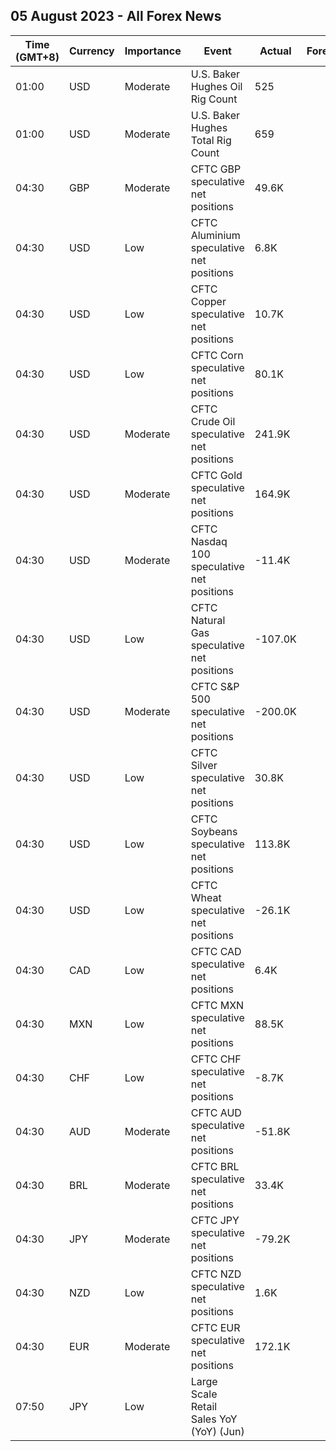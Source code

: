 ## 05 August 2023 - All Forex News

| Time (GMT+8) | Currency | Importance | Event | Actual | Forecast | Previous |
|------|----------|------------|-------|--------|----------|----------|
| 01:00 | USD | Moderate | U.S. Baker Hughes Oil Rig Count | 525 |  | 529 |
| 01:00 | USD | Moderate | U.S. Baker Hughes Total Rig Count | 659 |  | 664 |
| 04:30 | GBP | Moderate | CFTC GBP speculative net positions | 49.6K |  | 59.0K |
| 04:30 | USD | Low | CFTC Aluminium speculative net positions | 6.8K |  | 6.8K |
| 04:30 | USD | Low | CFTC Copper speculative net positions | 10.7K |  | 1.2K |
| 04:30 | USD | Low | CFTC Corn speculative net positions | 80.1K |  | 70.5K |
| 04:30 | USD | Moderate | CFTC Crude Oil speculative net positions | 241.9K |  | 225.2K |
| 04:30 | USD | Moderate | CFTC Gold speculative net positions | 164.9K |  | 173.6K |
| 04:30 | USD | Moderate | CFTC Nasdaq 100 speculative net positions | -11.4K |  | -10.7K |
| 04:30 | USD | Low | CFTC Natural Gas speculative net positions | -107.0K |  | -97.1K |
| 04:30 | USD | Moderate | CFTC S&P 500 speculative net positions | -200.0K |  | -232.6K |
| 04:30 | USD | Low | CFTC Silver speculative net positions | 30.8K |  | 36.9K |
| 04:30 | USD | Low | CFTC Soybeans speculative net positions | 113.8K |  | 135.0K |
| 04:30 | USD | Low | CFTC Wheat speculative net positions | -26.1K |  | -20.6K |
| 04:30 | CAD | Low | CFTC CAD speculative net positions | 6.4K |  | 5.5K |
| 04:30 | MXN | Low | CFTC MXN speculative net positions | 88.5K |  | 87.8K |
| 04:30 | CHF | Low | CFTC CHF speculative net positions | -8.7K |  | -8.4K |
| 04:30 | AUD | Moderate | CFTC AUD speculative net positions | -51.8K |  | -51.2K |
| 04:30 | BRL | Moderate | CFTC BRL speculative net positions | 33.4K |  | 32.0K |
| 04:30 | JPY | Moderate | CFTC JPY speculative net positions | -79.2K |  | -77.8K |
| 04:30 | NZD | Low | CFTC NZD speculative net positions | 1.6K |  | -0.9K |
| 04:30 | EUR | Moderate | CFTC EUR speculative net positions | 172.1K |  | 177.2K |
| 07:50 | JPY | Low | Large Scale Retail Sales YoY (YoY) (Jun) |  |  | 4.0% |
